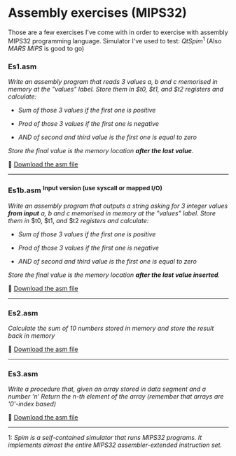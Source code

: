 Assembly exercises (MIPS32)
===================
Those are a few exercises I've come with in order to exercise with assembly MIPS32 programming language. 
Simulator I've used to test: *QtSpim*<sup>1</sup> (Also *MARS MIPS* is good to go)

### **Es1.asm**

*Write an assembly program that reads 3 values a, b and c memorised in memory  at the "values" label. Store them in _\$t0, \$t1, and \$t2_ registers and calculate:*

 - *Sum of those 3 values if the first one is positive*

 - *Prod of those 3 values if the first one is negative*

 - *AND of second and third value is the first one is equal to zero*

*Store the final value is the memory location **after the last value**.*

:page_facing_up: [Download the asm file](https://raw.githubusercontent.com/sorre97/Assembly/master/Es1.asm)

----------


### **Es1b.asm** <sup>Input version (use syscall or mapped I/O)</sup>
*Write an assembly program that outputs a string asking for 3 integer values **from input** a, b and c memorised in memory  at the "values" label. Store them in* \$t0, \$t1, *and* \$t2 *registers and calculate:*

- *Sum of those 3 values if the first one is positive*

- *Prod of those 3 values if the first one is negative*

- *AND of second and third value is the first one is equal to zero*

*Store the final value is the memory location **after the last value inserted**.*

:page_facing_up: [Download the asm file](https://raw.githubusercontent.com/sorre97/Assembly/master/Es1b.asm)

----------

### **Es2.asm**

*Calculate the sum of 10 numbers stored in memory and store the result back in memory*

:page_facing_up: [Download the asm file](https://raw.githubusercontent.com/sorre97/Assembly/master/Es2.asm)

-----------

### **Es3.asm**

*Write a procedure that, given an array stored in data segment and a number 'n'*
*Return the n-th element of the array (remember that arrays are '0'-index based)*

:page_facing_up: [Download the asm file](https://raw.githubusercontent.com/sorre97/Assembly/master/Es3.asm)

-----------

1: *Spim is a self-contained simulator that runs MIPS32 programs. It implements almost the entire MIPS32 assembler-extended instruction set.*
